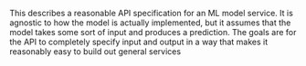 This describes a reasonable API specification for an ML model service.  It is agnostic to how the model is actually implemented, but it assumes that the model takes some sort of input and produces a prediction.  The goals are for the API to completely specify input and output in a way that makes it reasonably easy to build out general services
